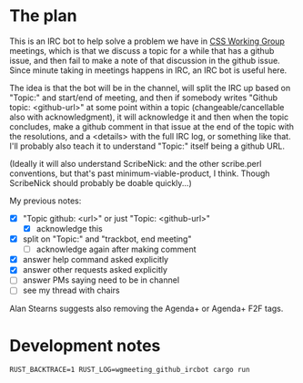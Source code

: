 # The plan

This is an IRC bot to help solve a problem we have in [CSS Working
Group](https://wiki.csswg.org/) meetings, which is that we discuss a
topic for a while that has a github issue, and then fail to make a note
of that discussion in the github issue.  Since minute taking in meetings
happens in IRC, an IRC bot is useful here.

The idea is that the bot will be in the channel, will split the IRC up
based on "Topic:" and start/end of meeting, and then if somebody writes
"Github topic: &lt;github-url>" at some point within a topic
(changeable/cancellable also with acknowledgment), it will acknowledge
it and then when the topic concludes, make a github comment in that
issue at the end of the topic with the resolutions, and a &lt;details>
with the full IRC log, or something like that.  I'll probably also teach
it to understand "Topic:" itself being a github URL.

(Ideally it will also understand ScribeNick: and the other
scribe.perl conventions, but that's past minimum-viable-product, I
think.   Though ScribeNick should probably be doable quickly...)

My previous notes:
* [X] "Topic github: &lt;url>" or just "Topic: &lt;github-url>"
    * [X] acknowledge this
* [X] split on "Topic:" and "trackbot, end meeting"
    * [ ] acknowledge again after making comment
* [X] answer help command asked explicitly
* [X] answer other requests asked explicitly
* [ ] answer PMs saying need to be in channel
* [ ] see my thread with chairs

Alan Stearns suggests also removing the Agenda+ or Agenda+ F2F tags.


# Development notes

    RUST_BACKTRACE=1 RUST_LOG=wgmeeting_github_ircbot cargo run
